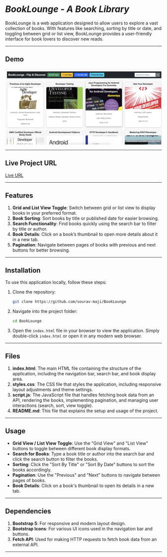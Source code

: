 # *BookLounge - A Book Library*

BookLounge is a web application designed to allow users to explore a vast collection of books. With features like searching, sorting by title or date, and toggling between grid or list view, BookLounge provides a user-friendly interface for book lovers to discover new reads.

---

## Demo  
![BookLounge Demo](./demo.png)

---

## Live Project URL  
[Live URL](https://book-lounge.vercel.app/)

---

## Features
1. **Grid and List View Toggle**: Switch between grid or list view to display books in your preferred format.
2. **Book Sorting**: Sort books by title or published date for easier browsing.
3. **Search Functionality**: Find books quickly using the search bar to filter by title or author.
4. **Book Details**: Click on a book’s thumbnail to open more details about it in a new tab.
5. **Pagination**: Navigate between pages of books with previous and next buttons for better browsing.

---

## Installation
To use this application locally, follow these steps:

1. Clone the repository:

    ```bash
    git clone https://github.com/sourav-maji/BookLounge
    ```

2. Navigate into the project folder:

    ```bash
    cd BookLounge
    ```

3. Open the `index.html` file in your browser to view the application. Simply double-click `index.html` or open it in any modern web browser.

---

## Files

1. **index.html**: The main HTML file containing the structure of the application, including the navigation bar, search bar, and book display area.
2. **styles.css**: The CSS file that styles the application, including responsive layout adjustments and theme settings.
3. **script.js**: The JavaScript file that handles fetching book data from an API, rendering the books, implementing pagination, and managing user interactions (search, sort, view toggle).
4. **README.md**: This file that explains the setup and usage of the project.

---

## Usage
- **Grid View / List View Toggle**: Use the "Grid View" and "List View" buttons to toggle between different book display formats.
- **Search for Books**: Type a book title or author into the search bar and click the search button to filter the books.
- **Sorting**: Click the "Sort By Title" or "Sort By Date" buttons to sort the books accordingly.
- **Pagination**: Use the "Previous" and "Next" buttons to navigate between pages of books.
- **Book Details**: Click on a book's thumbnail to open its details in a new tab.

---

## Dependencies

1. **Bootstrap 5**: For responsive and modern layout design.
2. **Bootstrap Icons**: For various UI icons used in the navigation bar and buttons.
3. **Fetch API**: Used for making HTTP requests to fetch book data from an external API.

--- 



